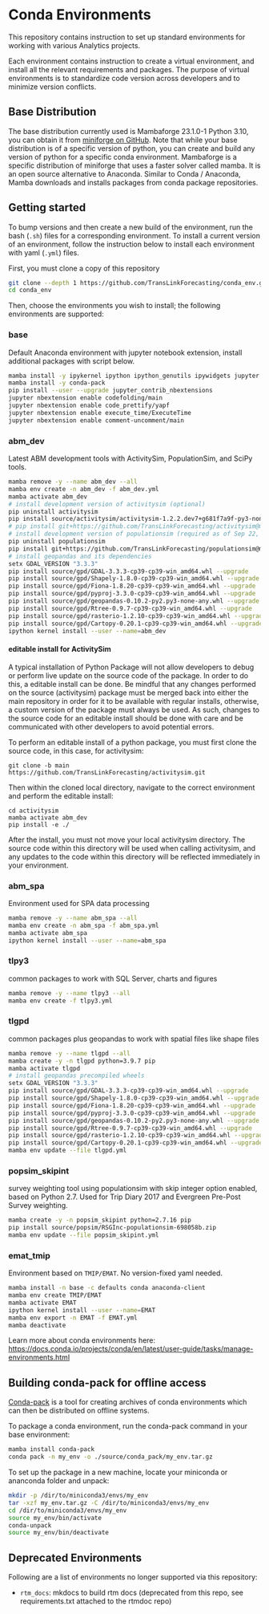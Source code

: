 # Conda Environments

This repository contains instruction to set up standard environments for working with various Analytics projects.

Each environment contains instruction to create a virtual environment, and install all the relevant requirements and packages. The purpose of virtual environments is to standardize code  version across developers and to minimize version conflicts.

## Base Distribution

The base distribution currently used is Mambaforge 23.1.0-1 Python 3.10, you can obtain it from [miniforge on GitHub](https://github.com/conda-forge/miniforge/releases/latest/download/Mambaforge-Windows-x86_64.exe). Note that while your base distribution is of a specific version of python, you can create and build any version of python for a specific conda environment. Mambaforge is a specific distribution of miniforge that uses a faster solver called mamba. It is an open source alternative to Anaconda. Similar to Conda / Anaconda, Mamba downloads and installs packages from conda package repositories.

## Getting started

To bump versions and then create a new build of the environment, run the bash (`.sh`) files for a corresponding environment. To install a current version of an environment, follow the instruction below to install each environment with yaml (`.yml`) files. 

First, you must clone a copy of this repository
```bash
git clone --depth 1 https://github.com/TransLinkForecasting/conda_env.git
cd conda_env
```

Then, choose the environments you wish to install; the following environments are supported:

### base

Default Anaconda environment with jupyter notebook extension, install additional packages with script below.

```bash
mamba install -y ipykernel ipython ipython_genutils ipywidgets jupyter jupyter_client jupyter_console jupyter_core nbconvert nbformat notebook yapf
mamba install -y conda-pack
pip install --user --upgrade jupyter_contrib_nbextensions
jupyter nbextension enable codefolding/main
jupyter nbextension enable code_prettify/yapf
jupyter nbextension enable execute_time/ExecuteTime
jupyter nbextension enable comment-uncomment/main
```

### abm_dev

Latest ABM development tools with ActivitySim, PopulationSim, and SciPy tools.

```bash
mamba remove -y --name abm_dev --all
mamba env create -n abm_dev -f abm_dev.yml
mamba activate abm_dev
# install development version of activitysim (optional)
pip uninstall activitysim
pip install source/activitysim/activitysim-1.2.2.dev7+g681f7a9f-py3-none-any.whl --upgrade
# pip install git+https://github.com/TransLinkForecasting/activitysim@main --upgrade
# install development version of populationsim (required as of Sep 22, 2023)
pip uninstall populationsim
pip install git+https://github.com/TransLinkForecasting/populationsim@master --upgrade
# install geopandas and its dependencies
setx GDAL_VERSION "3.3.3"
pip install source/gpd/GDAL-3.3.3-cp39-cp39-win_amd64.whl --upgrade
pip install source/gpd/Shapely-1.8.0-cp39-cp39-win_amd64.whl --upgrade
pip install source/gpd/Fiona-1.8.20-cp39-cp39-win_amd64.whl --upgrade
pip install source/gpd/pyproj-3.3.0-cp39-cp39-win_amd64.whl --upgrade
pip install source/gpd/geopandas-0.10.2-py2.py3-none-any.whl --upgrade
pip install source/gpd/Rtree-0.9.7-cp39-cp39-win_amd64.whl --upgrade
pip install source/gpd/rasterio-1.2.10-cp39-cp39-win_amd64.whl --upgrade
pip install source/gpd/Cartopy-0.20.1-cp39-cp39-win_amd64.whl --upgrade
ipython kernel install --user --name=abm_dev
```

#### editable install for ActivitySim

A typical installation of Python Package will not allow developers to debug or perform live update on the source code of the package. In order to do this, a editable install can be done. Be mindful that any changes performed on the source (activitysim) package must be merged back into either the main repository in order for it to be available with regular installs, otherwise, a custom version of the package must always be used. As such, changes to the source code for an editable install should be done with care and be communicated with other developers to avoid potential errors.

To perform an editable install of a python package, you must first clone the source code, in this case, for activitysim:

```
git clone -b main https://github.com/TransLinkForecasting/activitysim.git
```

Then within the cloned local directory, navigate to the correct environment and perform the editable install:

```
cd activitysim
mamba activate abm_dev
pip install -e ./
```

After the install, you must not move your local activitysim directory. The source code within this directory will be used when calling activitysim, and any updates to the code within this directory will be reflected immediately in your environment.


### abm_spa

Environment used for SPA data processing
```bash
mamba remove -y --name abm_spa --all
mamba env create -n abm_spa -f abm_spa.yml
mamba activate abm_spa
ipython kernel install --user --name=abm_spa
```

### tlpy3

common packages to work with SQL Server, charts and figures
```bash
mamba remove -y --name tlpy3 --all
mamba env create -f tlpy3.yml
```

### tlgpd

common packages plus geopandas to work with spatial files like shape files
```bash
mamba remove -y --name tlgpd --all
mamba create -y -n tlgpd python=3.9.7 pip
mamba activate tlgpd
# install geopandas precompiled wheels
setx GDAL_VERSION "3.3.3"
pip install source/gpd/GDAL-3.3.3-cp39-cp39-win_amd64.whl --upgrade
pip install source/gpd/Shapely-1.8.0-cp39-cp39-win_amd64.whl --upgrade
pip install source/gpd/Fiona-1.8.20-cp39-cp39-win_amd64.whl --upgrade
pip install source/gpd/pyproj-3.3.0-cp39-cp39-win_amd64.whl --upgrade
pip install source/gpd/geopandas-0.10.2-py2.py3-none-any.whl --upgrade
pip install source/gpd/Rtree-0.9.7-cp39-cp39-win_amd64.whl --upgrade
pip install source/gpd/rasterio-1.2.10-cp39-cp39-win_amd64.whl --upgrade
pip install source/gpd/Cartopy-0.20.1-cp39-cp39-win_amd64.whl --upgrade
mamba env update --file tlgpd.yml
```

### popsim_skipint

survey weighting tool using populationsim with skip integer option enabled, based on Python 2.7. Used for Trip Diary 2017 and Evergreen Pre-Post Survey weighting.
```bash
mamba create -y -n popsim_skipint python=2.7.16 pip
pip install source/popsim/RSGInc-populationsim-698058b.zip
mamba env update --file popsim_skipint.yml
```

### emat_tmip

Environment based on `TMIP/EMAT`. No version-fixed yaml needed.
```bash
mamba install -n base -c defaults conda anaconda-client
mamba env create TMIP/EMAT
mamba activate EMAT
ipython kernel install --user --name=EMAT
mamba env export -n EMAT -f EMAT.yml
mamba deactivate
```

Learn more about conda environments here: https://docs.conda.io/projects/conda/en/latest/user-guide/tasks/manage-environments.html

## Building conda-pack for offline access

[Conda-pack](https://conda.github.io/conda-pack/) is a tool for creating archives of conda environments which can then be distributed on offline systems.

To package a conda environment, run the conda-pack command in your base environment:
```bash
mamba install conda-pack
conda pack -n my_env -o ./source/conda_pack/my_env.tar.gz
```

To set up the package in a new machine, locate your miniconda or ananconda folder and unpack:
```bash
mkdir -p /dir/to/miniconda3/envs/my_env
tar -xzf my_env.tar.gz -C /dir/to/miniconda3/envs/my_env
cd /dir/to/miniconda3/envs/my_env
source my_env/bin/activate
conda-unpack
source my_env/bin/deactivate
```

## Deprecated Environments

Following are a list of environments no longer supported via this repository:

* `rtm_docs`: mkdocs to build rtm docs (deprecated from this repo, see requirements.txt attached to the rtmdoc repo)

